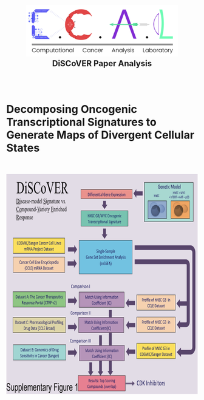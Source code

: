 <h2 align="center">
  <br>
  <a href="https://github.com/UCSD-CCAL"><img src="media/ccal-logo.jpg" width="400"></a>
  <br>
  DiSCoVER Paper Analysis
  <br>
</h2>
<br><br>
<h1 <a href="http://www.cell.com/cell-systems/fulltext/S2405-4712(17)30335-6" target="blank">Decomposing Oncogenic Transcriptional Signatures to Generate Maps of Divergent Cellular States</a></h1>
<br><br>

<div>
    <img src="/media/supplementary_fig_1.png" width=800 height=580>
</div>

